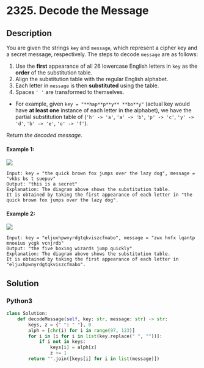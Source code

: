 # 2325. Decode the Message

## Description
You are given the strings `key` and `message`, which represent a cipher key and a secret message, respectively. The steps to decode `message` are as follows:

1. Use the **first** appearance of all 26 lowercase English letters in `key` as the **order** of the substitution table.
2. Align the substitution table with the regular English alphabet.
3. Each letter in `message` is then **substituted** using the table.
4. Spaces `' '` are transformed to themselves.

* For example, given `key = "**hap**p**y** **bo**y"` (actual key would have **at least one** instance of each letter in the alphabet), we have the partial substitution table of (`'h' -> 'a'`, `'a' -> 'b'`, `'p' -> 'c'`, `'y' -> 'd'`, `'b' -> 'e'`, `'o' -> 'f'`).

Return *the decoded message*.

#### Example 1:
![](https://assets.leetcode.com/uploads/2022/05/08/ex1new4.jpg)
```
Input: key = "the quick brown fox jumps over the lazy dog", message = "vkbs bs t suepuv"
Output: "this is a secret"
Explanation: The diagram above shows the substitution table.
It is obtained by taking the first appearance of each letter in "the quick brown fox jumps over the lazy dog".
```

#### Example 2:
![](https://assets.leetcode.com/uploads/2022/05/08/ex2new.jpg)
```
Input: key = "eljuxhpwnyrdgtqkviszcfmabo", message = "zwx hnfx lqantp mnoeius ycgk vcnjrdb"
Output: "the five boxing wizards jump quickly"
Explanation: The diagram above shows the substitution table.
It is obtained by taking the first appearance of each letter in "eljuxhpwnyrdgtqkviszcfmabo".
```


## Solution

### Python3
```python
class Solution:
    def decodeMessage(self, key: str, message: str) -> str:
        keys, z = {" ": " "}, 0
        alph = [chr(i) for i in range(97, 123)]
        for i in [i for i in list(key.replace(" ", ""))]:
            if i not in keys:
                keys[i] = alph[z]
                z += 1
        return "".join([keys[i] for i in list(message)])
```